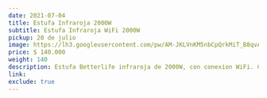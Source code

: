 ```yaml
---
date: 2021-07-04
title: Estufa Infraroja 2000W
subtitle: Estufa Infraroja WiFi 2000W
pickup: 20 de julio
image: https://lh3.googleusercontent.com/pw/AM-JKLVnKM5nbCpQrkMiT_B8qvAm7HVjfXGRRWm44fhBqW_VDnjEzQNkyWugqx8ONDtiee5CVwPmL2UcnJw8V8jJlp8ztdNCzsLK72UJBmFxFT8esG2ta9mU5Ap3b9JO22y6gAy0lphIydr2wbq6VIBdX0vPmQ=w641-h621-no?authuser=0
price: $ 140.000
weight: 140
description: Estufa Betterlife infraroja de 2000W, con conexion WiFi. Calefacciona hasta 60 m² con calor limpio y bajo consumo. Excelente estado y con mantención reciente. 30x36x40 cm
link: 
exclude: true
---
```

